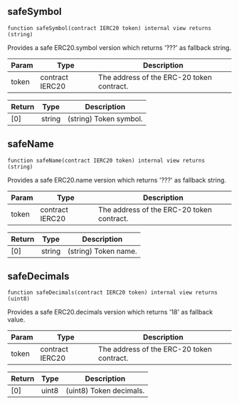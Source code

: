 

## safeSymbol

```solidity
function safeSymbol(contract IERC20 token) internal view returns (string)
```

Provides a safe ERC20.symbol version which returns &#x27;???&#x27; as fallback string.

| Param | Type | Description |
| ---- | ---- | ----------- |
| token | contract IERC20 | The address of the ERC-20 token contract. |

| Return | Type | Description |
| ---- | ---- | ----------- |
| [0] | string | (string) Token symbol. |

## safeName

```solidity
function safeName(contract IERC20 token) internal view returns (string)
```

Provides a safe ERC20.name version which returns &#x27;???&#x27; as fallback string.

| Param | Type | Description |
| ---- | ---- | ----------- |
| token | contract IERC20 | The address of the ERC-20 token contract. |

| Return | Type | Description |
| ---- | ---- | ----------- |
| [0] | string | (string) Token name. |

## safeDecimals

```solidity
function safeDecimals(contract IERC20 token) internal view returns (uint8)
```

Provides a safe ERC20.decimals version which returns &#x27;18&#x27; as fallback value.

| Param | Type | Description |
| ---- | ---- | ----------- |
| token | contract IERC20 | The address of the ERC-20 token contract. |

| Return | Type | Description |
| ---- | ---- | ----------- |
| [0] | uint8 | (uint8) Token decimals. |

